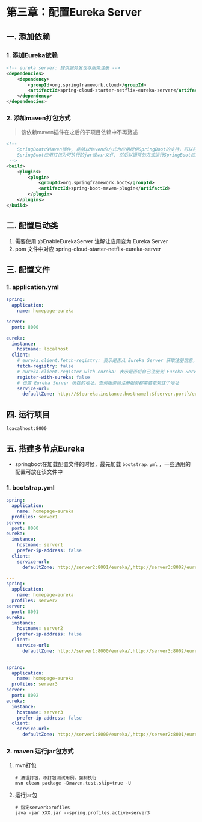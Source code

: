 # 第三章：配置Eureka Server

## 一. 添加依赖
### 1. 添加Eureka依赖
```xml
<!-- eureka server: 提供服务发现与服务注册 -->
<dependencies>
    <dependency>
        <groupId>org.springframework.cloud</groupId>
        <artifactId>spring-cloud-starter-netflix-eureka-server</artifactId>
    </dependency>
</dependencies>
```
### 2. 添加maven打包方式
> 该依赖maven插件在之后的子项目依赖中不再赘述
```xml
<!--
    SpringBoot的Maven插件, 能够以Maven的方式为应用提供SpringBoot的支持，可以将
    SpringBoot应用打包为可执行的jar或war文件, 然后以通常的方式运行SpringBoot应用
 -->
<build>
    <plugins>
        <plugin>
            <groupId>org.springframework.boot</groupId>
            <artifactId>spring-boot-maven-plugin</artifactId>
        </plugin>
    </plugins>
</build>
```

## 二. 配置启动类
1. 需要使用 @EnableEurekaServer 注解让应用变为 Eureka Server
2. pom 文件中对应 spring-cloud-starter-netflix-eureka-server

## 三. 配置文件
### 1. application.yml
```yml
spring:
  application:
    name: homepage-eureka

server:
  port: 8000

eureka:
  instance:
    hostname: localhost
  client:
    # eureka.client.fetch-registry: 表示是否从 Eureka Server 获取注册信息，默认为true。
    fetch-registry: false
    # eureka.client.register-with-eureka: 表示是否将自己注册到 Eureka Server, 默认为true。
    register-with-eureka: false
    # 设置 Eureka Server 所在的地址，查询服务和注册服务都需要依赖这个地址
    service-url:
      defaultZone: http://${eureka.instance.hostname}:${server.port}/eureka/
```
## 四. 运行项目
`loacalhost:8000`

## 五. 搭建多节点Eureka
* springboot在加载配置文件的时候，最先加载 `bootstrap.yml` ，一些通用的配置可放在该文件中
### 1. bootstrap.yml
```yml
spring:
  application:
    name: homepage-eureka
  profiles: server1
server:
  port: 8000
eureka:
  instance:
    hostname: server1
    prefer-ip-address: false
  client:
    service-url:
      defaultZone: http://server2:8001/eureka/,http://server3:8002/eureka/

---
spring:
  application:
    name: homepage-eureka
  profiles: server2
server:
  port: 8001
eureka:
  instance:
    hostname: server2
    prefer-ip-address: false
  client:
    service-url:
      defaultZone: http://server1:8000/eureka/,http://server3:8002/eureka/

---
spring:
  application:
    name: homepage-eureka
  profiles: server3
server:
  port: 8002
eureka:
  instance:
    hostname: server3
    prefer-ip-address: false
  client:
    service-url:
      defaultZone: http://server1:8000/eureka/,http://server2:8001/eureka/
```

### 2. maven 运行jar包方式
1. mvn打包
    ```shell
    # 清理打包，不打包测试用例，强制执行
    mvn clean package -Dmaven.test.skip=true -U
    ```
2. 运行jar包
    ```shell
    # 指定server3profiles
    java -jar XXX.jar --spring.profiles.active=server3
    ```




<comment/>